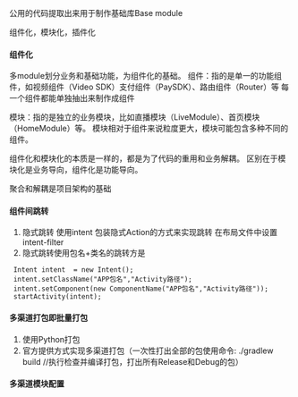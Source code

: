 公用的代码提取出来用于制作基础库Base module

组件化，模块化，插件化

#### 组件化
多module划分业务和基础功能，为组件化的基础。
组件：指的是单一的功能组件，如视频组件（Video SDK）支付组件（PaySDK）、路由组件（Router）等
每一个组件都能单独抽出来制作成组件

模块：指的是独立的业务模块，比如直播模块（LiveModule）、首页模块（HomeModule）等。
模块相对于组件来说粒度更大，模块可能包含多种不同的组件。

组件化和模块化的本质是一样的，都是为了代码的重用和业务解耦。
区别在于模块化是业务导向，组件化是功能导向。

聚合和解耦是项目架构的基础

#### 组件间跳转
1. 隐式跳转 使用intent 包装隐式Action的方式来实现跳转 在布局文件中设置intent-filter
2. 隐式跳转使用包名+类名的跳转方是

```
 Intent intent  = new Intent();
 intent.setClassName("APP包名","Activity路径");
 intent.setComponent(new ComponentName("APP包名","Activity路径"));
 startActivity(intent);

```


#### 多渠道打包即批量打包
1. 使用Python打包
2. 官方提供方式实现多渠道打包（一次性打出全部的包使用命令: ./gradlew build //执行检查并编译打包，打出所有Release和Debug的包）


#### 多渠道模块配置

